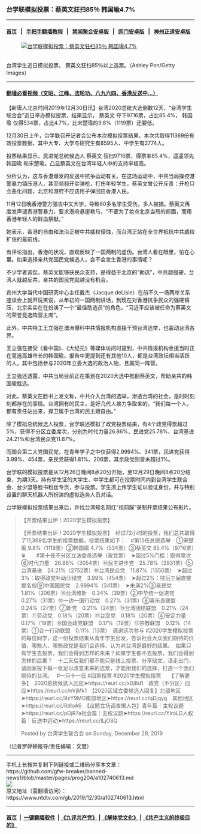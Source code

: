 ### 台学联模拟投票：蔡英文狂扫85％ 韩国瑜4.7%
------------------------

#### [首页](https://github.com/gfw-breaker/banned-news1/blob/master/README.md) &nbsp;&nbsp;|&nbsp;&nbsp; [手把手翻墙教程](https://github.com/gfw-breaker/guides/wiki) &nbsp;&nbsp;|&nbsp;&nbsp; [禁闻聚合安卓版](https://github.com/gfw-breaker/bn-android) &nbsp;&nbsp;|&nbsp;&nbsp; [网门安卓版](https://github.com/oGate2/oGate) &nbsp;&nbsp;|&nbsp;&nbsp; [神州正道安卓版](https://github.com/SzzdOgate/update) 



<div><div class="featured_image">
 <a href="https://i.ntdtv.com/assets/uploads/2019/12/GettyImages-505322642.jpg" target="_blank">
  <figure>
   <img alt="台学联模拟投票：蔡英文狂扫85％ 韩国瑜4.7%" src="https://i.ntdtv.com/assets/uploads/2019/12/GettyImages-505322642-800x450.jpg"/>
  </figure><br/>
 </a>
 <span class="caption">
  台湾学生近日模拟投票， 蔡英文狂扫85％以上选票。（Ashley Pon/Getty Images）
 </span>
</div>
</div><hr/>

#### [翻墙必看视频（文昭、江峰、法轮功、八九六四、香港反送中...）](https://github.com/gfw-breaker/banned-news1/blob/master/pages/link3.md)

<div><div class="post_content" itemprop="articleBody">
 <p>
  【新唐人北京时间2019年12月30日讯】台湾2020总统大选倒数12天，“台湾学生联合会”近日举办模拟投票，结果显示，
  <ok href="https://www.ntdtv.com/gb/蔡英文.htm">
   蔡英文
  </ok>
  夺下9716票，占比85.4%，
  <ok href="https://www.ntdtv.com/gb/韩国瑜.htm">
   韩国瑜
  </ok>
  仅得534票，占比4.7%，比宋楚瑜的9.8%（1119票）还要低。
 </p>
 <p>
  12月30日上午，台学联召开记者会公布本次模拟投票结果。本次共取得11369份有效投票数据，其中大专、大学与研究生有8595人、中学生有2774人。
 </p>
 <p>
  投票结果显示，民进党总统候选人
  <ok href="https://www.ntdtv.com/gb/蔡英文.htm">
   蔡英文
  </ok>
  狂扫9716票，得票率85.4%，遥遥领先
  <ok href="https://www.ntdtv.com/gb/韩国瑜.htm">
   韩国瑜
  </ok>
  和宋楚瑜。凸显蔡英文在台湾年轻人中的支持率极高。
 </p>
 <p>
  分析认为，这与香港爆发的反送中抗争运动有关。在这场运动中，中共当局操控港警暴力镇压港人，甚至频频开实弹枪，打伤年轻学生。蔡英文曾公开斥责：开枪只会恶化问题，北京和港府不应该用子弹回应香港人民。
 </p>
 <p>
  11月12日晚香港警方强攻中文大学，导致60多名学生受伤，多人被捕。蔡英文再度发声谴责港警暴力，要求港府悬崖勒马，“不要为了妆点北京当局的颜面，而用香港年轻人的鲜血祭献。”
 </p>
 <p>
  她表示，香港的自由和法治正被中共威权侵蚀，而台湾正站在全世界抵抗中共威权扩张的最前线。
 </p>
 <p>
  有评论指出，香港的状况，直观反映了一国两制的虚伪。台湾人看在眼里，怕在心里。如果选择亲共党国民党候选人，会不会发生香港的事情呢？
 </p>
 <p>
  不少学者调侃，蔡英文能够获民众支持，是得益于北京的“助选”，中共越强硬，台湾人就越反共，亲共的国民党就越没有机会。
 </p>
 <p>
  宾州大学当代中国研究中心主任戴杰（Jacque deLisle）在前不久一场两岸关系座谈会上就开玩笑说，从年初的一国两制讲话，到现在对香港抗争民众的强硬镇压，北京实实在在扮演了一个“最佳助选员”的角色，“习近平应该被任命为蔡英文的荣誉竞选阵营主席”。
 </p>
 <p>
  此外，中共特工王立强在澳洲爆料中共情报机构直接干预台湾选举，也震动台湾各界。
 </p>
 <p>
  王立强在接受《看中国》、《大纪元》等媒体访问时提到，中共情报机构金援当时正在竞选高雄市长的韩国瑜，报告中更提到还有其他10人，都是台湾政坛相当活跃的人，其中包括参与2020年立委大选的政治人物，且属同一阵营。
 </p>
 <p>
  王立强还透露，中共当局目前正在策划在2020大选中推翻蔡英文，帮助亲共的韩国瑜胜选。
 </p>
 <p>
  对此，蔡英文在脸书上发文称，中共介入台湾的选举，渗透台湾的社会，是时时刻刻都存在的事情。台湾拥有的民主，是好几代人接力争取来的。“我们每一个人，都有责任站出来，捍卫属于台湾的民主跟自由。”
 </p>
 <p>
  除了模拟总统候选人投票，台学联还模拟了政党投票结果，有4个政党得票超过5%，获得不分区立委席次，分别为时代力量26.86%、民进党25.78%、台湾基进24.21%和台湾民众党11.87%。
 </p>
 <p>
  而国会第二大党国民党，在青年学子之中仅获得2.9994%、341票，民进党获得3.99%、454票，亲民党获得1.81%、206票，其余政党则皆未超过1%。
 </p>
 <p>
  台学联的模拟投票是从12月26日晚间8点20分开始，至12月29日晚间8点20分结束，为期3天。持有学生证的大学生、中学生都可在投票时间内到台湾学生联合会、台少盟等脸书粉丝专页，参与投票。学生须上传学生证以验证身份，并与特别设置的聊天机器人所扮演的虚拟选务人员对话。
 </p>
 <p>
  台学联模拟投票结果出来后，并找台湾知名网红“视网膜”录制开票结果公布影片。
 </p>
 <div id="fb-root">
 </div>
 <p>
  <script async="1" crossorigin="anonymous" defer="1" src="https://connect.facebook.net/en_US/sdk.js#xfbml=1&amp;version=v5.0">
  </script>
 </p>
 <div class="fb-video" data-href="https://www.facebook.com/NSUTsince2019/videos/2463449063778343/" data-width="500">
  <blockquote cite="https://www.facebook.com/NSUTsince2019/videos/2463449063778343/" class="fb-xfbml-parse-ignore">
   <p>
    <ok href="https://www.facebook.com/NSUTsince2019/videos/2463449063778343/">
     【开票结果出炉！2020学生模拟投票】
    </ok>
   </p>
   <p>
    【开票结果出炉！2020学生模拟投票】　经过72小时的投票，我们总共取得了11,369名学生的投票数据，投票结果如下：　#第15任总统选举　①宋楚瑜    9.8%（1119票）②韩国瑜    4.7%（534票）③蔡英文  85.4%（9716票）♛　　#第十任不分区立法委员选举（政党票）　➤超过5%门槛：取得席次⑥时代力量　26.86%（3054票）⑭民主进步党　25.78%（2931票）⑤台湾基进　24.21%（2752票）⑮台湾民众党　11.87%（1350票）　➤超过3%：取得政党补助⑫绿党　3.99%（454票）　➤超过2%：往后三届直接提名权⑨中国国民党　2.9994%（341票）　➤未满2%③亲民党　1.81%（206票）⑯台湾维新　0.34%（39票）②中华统一促进党　0.27%（31票）⑩一边一国行动党　0.27%（31票）⑧喜乐岛联盟　0.24%（27票）⑦新党　0.21%（24票）⑲台湾团结联盟　0.21%（24票）⑪劳动党　0.18%（20票）⑰台澎党　0.18%（20票）④安定力量　0.17%（19票）⑱国会政党联盟　0.17%（19票）⑬宗教联盟　0.12%（14票）①合一行动联盟　0.11%（13票）　感谢这次参与 #2020学生模拟投票 的每位同学，这一份投票结果从青年学生出发，告诉社会大众我们期待的价值，哪些人、哪些政党是我们会选择、认为对台湾是最好的结果。　如果只有学生去投票，我们会得到怎样的未来？如果学生都不去投票，我们会得到怎样的后果？　十二天后我们都不能只是线上投票、分享贴文。请走出门，请回家投下每一张足以改变未来的选票，才能用我们的选择，打造一个我们期待的台湾。　 #一月十一日 #回家投票 #2020学生模拟投票　　【了解更多】　2020总统候选人回应➤https://reurl.cc/xDj8d1　政党（不分区）回应➤https://reurl.cc/nVjMk1　【2020区域立委候选人回复】北部地区➤https://reurl.cc/9zY9MO南部地区➤https://reurl.cc/qDjqyg　其他地区➤https://reurl.cc/RdloA6　【议题立场调查懒人包】青年篇｜主权议题➤https://reurl.cc/pDjR7a社会篇｜主权议题➤https://reurl.cc/YlroLD人权篇｜反送中运动➤https://reurl.cc/lLjO8Q
   </p>
   <p>
    Posted by
    <ok href="https://www.facebook.com/NSUTsince2019/">
     台湾学生联合会
    </ok>
    on Sunday, December 29, 2019
   </p>
  </blockquote>
 </div>
 <p>
  （记者罗婷婷报导/责任编辑：文慧）
 </p>
 <div class="single_ad">
 </div>
</div>
</div>
<hr/>
手机上长按并复制下列链接或二维码分享本文章：<br/>
https://github.com/gfw-breaker/banned-news1/blob/master/pages/prog204/a102740613.md <br/>
<a href='https://github.com/gfw-breaker/banned-news1/blob/master/pages/prog204/a102740613.md'><img src='https://github.com/gfw-breaker/banned-news1/blob/master/pages/prog204/a102740613.md.png'/></a> <br/>
原文地址（需翻墙访问）：https://www.ntdtv.com/gb/2019/12/30/a102740613.html


------------------------
#### [首页](https://github.com/gfw-breaker/banned-news1/blob/master/README.md) &nbsp;|&nbsp; [一键翻墙软件](https://github.com/gfw-breaker/nogfw/blob/master/README.md) &nbsp;| [《九评共产党》](https://github.com/gfw-breaker/9ping.md/blob/master/README.md#九评之一评共产党是什么) | [《解体党文化》](https://github.com/gfw-breaker/jtdwh.md/blob/master/README.md) | [《共产主义的终极目的》](https://github.com/gfw-breaker/gczydzjmd.md/blob/master/README.md)


<img src='http://gfw-breaker.win/banned-news/pages/prog204/a102740613.md' width='0px' height='0px'/>